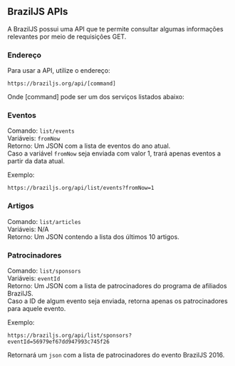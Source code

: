 ## BrazilJS APIs

A BrazilJS possui uma API que te permite consultar algumas informações relevantes por meio de requisições GET.

### Endereço

Para usar a API, utilize o endereço:

`https://braziljs.org/api/[command]`

Onde [command] pode ser um dos serviços listados abaixo:

### Eventos

Comando: `list/events`<br/>
Variáveis: `fromNow`<br/>
Retorno: Um JSON com a lista de eventos do ano atual.<br/>
Caso a variável `fromNow` seja enviada com valor 1, trará apenas eventos a partir da data atual.

Exemplo:

`https://braziljs.org/api/list/events?fromNow=1`

### Artigos

Comando: `list/articles`<br/>
Variáveis: N/A<br/>
Retorno: Um JSON contendo a lista dos últimos 10 artigos.

### Patrocinadores

Comando: `list/sponsors`<br/>
Variáveis: `eventId`<br/>
Retorno: Um JSON com a lista de patrocinadores do programa de afiliados BrazilJS.<br/>
Caso a ID de algum evento seja enviada, retorna apenas os patrocinadores para aquele evento.

Exemplo:

`https://braziljs.org/api/list/sponsors?eventId=56979ef67dd947993c745f26`

Retornará um `json` com a lista de patrocinadores do evento BrazilJS 2016.



